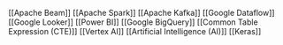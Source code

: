 [[Apache Beam]]
[[Apache Spark]]
[[Apache Kafka]]
[[Google Dataflow]]
[[Google Looker]]
[[Power BI]]
[[Google BigQuery]]
[[Common Table Expression (CTE)]]
[[Vertex AI]]
[[Artificial Intelligence (AI)]]
[[Keras]]